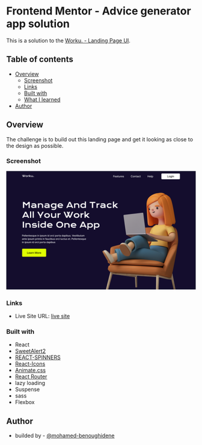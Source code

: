 # Frontend Mentor - Advice generator app solution

This is a solution to the [Worku. - Landing Page UI](https://www.figma.com/community/file/1119570033612610010).

## Table of contents

- [Overview](#overview)
  - [Screenshot](#screenshot)
  - [Links](#links)
  - [Built with](#built-with)
  - [What I learned](#what-i-learned)
- [Author](#author)

## Overview

The challenge is to build out this landing page and get it looking as close to the design as possible.

### Screenshot

![](./screenshot.png)

### Links

- Live Site URL: [live site](https://tourmaline-palmier-375fb3.netlify.app/)

### Built with

- React
- [SweetAlert2]()
- [REACT-SPINNERS](https://www.davidhu.io/react-spinners/)
- [React-Icons](https://react-icons.github.io/react-icons/)
- [Animate.css](https://animate.style/)
- [React Router](https://reactrouter.com/)
- lazy loading
- Suspense
- sass
- Flexbox

## Author

- builded by - [@mohamed-benoughidene](https://github.com/mohamed-benoughidene)
